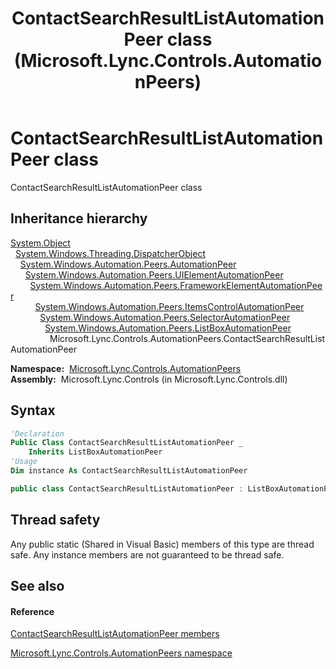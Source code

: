 ﻿---
title: ContactSearchResultListAutomationPeer class (Microsoft.Lync.Controls.AutomationPeers)
TOCTitle: ContactSearchResultListAutomationPeer class
ms:assetid: T:Microsoft.Lync.Controls.AutomationPeers.ContactSearchResultListAutomationPeer_DI_3_UC_OCS14MrefLyncWPF
ms:mtpsurl: https://msdn.microsoft.com/en-us/library/microsoft.lync.controls.automationpeers.contactsearchresultlistautomationpeer_di_3_uc_ocs14mreflyncwpf(v=office.15)
ms:contentKeyID: 48598664
ms.date: 07/28/2014
mtps_version: v=office.15
f1_keywords:
- Microsoft.Lync.Controls.AutomationPeers.ContactSearchResultListAutomationPeer
dev_langs:
- CSharp
- JScript
- VB
- other
---

# ContactSearchResultListAutomationPeer class

ContactSearchResultListAutomationPeer class

## Inheritance hierarchy

[System.Object](http://msdn2.microsoft.com/en-us/library/e5kfa45b)  
  [System.Windows.Threading.DispatcherObject](http://msdn2.microsoft.com/en-us/library/ms615925)  
    [System.Windows.Automation.Peers.AutomationPeer](http://msdn2.microsoft.com/en-us/library/ms523415)  
      [System.Windows.Automation.Peers.UIElementAutomationPeer](http://msdn2.microsoft.com/en-us/library/ms608014)  
        [System.Windows.Automation.Peers.FrameworkElementAutomationPeer](http://msdn2.microsoft.com/en-us/library/ms615720)  
          [System.Windows.Automation.Peers.ItemsControlAutomationPeer](http://msdn2.microsoft.com/en-us/library/ms616172)  
            [System.Windows.Automation.Peers.SelectorAutomationPeer](http://msdn2.microsoft.com/en-us/library/ms616272)  
              [System.Windows.Automation.Peers.ListBoxAutomationPeer](http://msdn2.microsoft.com/en-us/library/ms616188)  
                Microsoft.Lync.Controls.AutomationPeers.ContactSearchResultListAutomationPeer  

**Namespace:**  [Microsoft.Lync.Controls.AutomationPeers](microsoft-lync-controls-automationpeers-namespace_1.md)  
**Assembly:**  Microsoft.Lync.Controls (in Microsoft.Lync.Controls.dll)

## Syntax

``` vb
'Declaration
Public Class ContactSearchResultListAutomationPeer _
    Inherits ListBoxAutomationPeer
'Usage
Dim instance As ContactSearchResultListAutomationPeer
```

``` csharp
public class ContactSearchResultListAutomationPeer : ListBoxAutomationPeer
```

## Thread safety

Any public static (Shared in Visual Basic) members of this type are thread safe. Any instance members are not guaranteed to be thread safe.

## See also

#### Reference

[ContactSearchResultListAutomationPeer members](contactsearchresultlistautomationpeer-members-microsoft-lync-controls-automationpeers_1.md)

[Microsoft.Lync.Controls.AutomationPeers namespace](microsoft-lync-controls-automationpeers-namespace_1.md)

